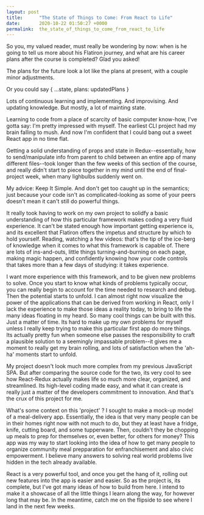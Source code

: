 ```yaml
---
layout: post
title:      "The State of Things to Come: From React to Life"
date:       2020-10-22 01:50:27 +0000
permalink:  the_state_of_things_to_come_from_react_to_life
---
```



So you, my valued reader, must really be wondering by now: when is he going to tell us more about his Flatiron journey, and what are his career plans after the course is completed? Glad you asked!

The plans for the future look a lot like the plans at present, with a couple minor adjustments.

Or you could say { ...state, plans: updatedPlans } 

Lots of continuous learning and implementing. And improvising. And updating knowledge. But mostly, a lot of mainting state.

Learning to code from a place of scarcity of basic computer know-how, I've gotta say: I'm pretty impressed with myself. The earliest CLI project had my brain falling to mush. And now I'm confident that I could bang out a sweet React app in no time flat. 

Getting a solid understanding of props and state in Redux--essentially, how to send/manipulate info from parent to child between an entire app of many different files--took longer than the few weeks of this section of the course, and really didn't start to piece together in my mind until the end of final-project week, when many lighbulbs suddenly went on. 

My advice: Keep It Simple. And don't get too caught up in the semantics; just because your code isn't as complicated-looking as some of your peers doesn't mean it can't still do powerful things.

It really took having to work on my own project to solidfy a basic understanding of how this particular framework makes coding a very fluid experience. It can't be stated enough how important getting experience is, and its excellent that Flatiron offers the impetus and structure by which to hold yourself. Reading, watching a few videos: that's the tip of the ice-berg of knowledge when it comes to what this framework is capable of. There are lots of ins-and-outs, little things turning-and-burning on each page, making magic happen, and confidently knowing how your code controls that takes more than a few days of studying: it takes experience.

I want more experience with this framework, and to be given new problems to solve. Once you start to know what kinds of problems typically occur, you can really begin to account for the time needed to research and debug. Then the potential starts to unfold. I can almost right now visualize the power of the applications that can be derived from working in React, only I lack the experience to make those ideas a reality today, to bring to life the many ideas floating in my heard. So many cool things can be built with this. Just a matter of time. Its hard to make up my own problems for myself unless I really keep trying to make this particular first app do more things. Its actually pretty fun when someone else passes the responsibility to craft a plausible solution to a seemingly impassable problem--it gives me a moment to really get my brain rolling, and lots of satisfaction when the 'ah-ha' moments start to unfold.

My project doesn't look much more complex from my previous JavaScript SPA. But after comparing the source code for the two, its very cool to see how React-Redux actually makes life so much more clear, organized, and streamlined. Its high-level coding made easy, and what it can create is really just a matter of the developers commitment to innovation. And that's the crux of this project for me.

What's some context on this 'project' ? I sought to make a mock-up model of a meal-delivery app. Essentially, the idea is that very many people can be in their homes right now with not much to do, but they at least have a fridge, knife, cutting board, and some tupperware. Then, couldn't they be chopping up meals to prep for themselves or, even better, for others for money? This app was my way to start looking into the idea of how to get many people to organize community meal prepparation for enfranchisement and also civic empowerment. I believe many answers to solving real world problems live hidden in the tech already available. 

React is a very powerful tool, and once you get the hang of it, rolling out new features into the app is easier and easier. So as the project is, its complete, but I've got many ideas of how to build from here. I intend to make it a showcase of all the little things I learn along the way, for however long that may be. In the meantime, catch me on the flipside to see where I land in the next few weeks.




